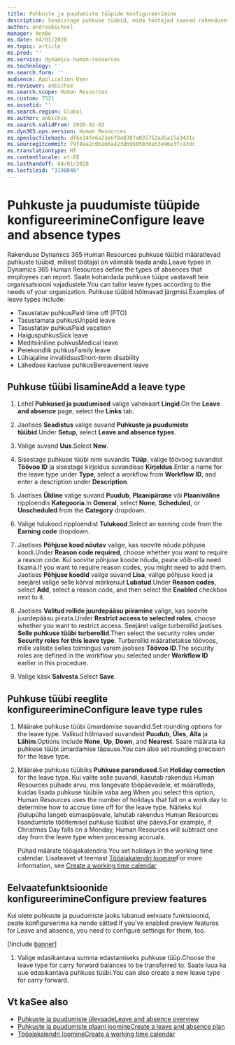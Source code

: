 ```yaml
---
title: Puhkuste ja puudumiste tüüpide konfigureerimine
description: Seadistage puhkuse tüübid, mida töötajad saavad rakenduses Dynamics 365 Human Resources valida.
author: andreabichsel
manager: AnnBe
ms.date: 04/01/2020
ms.topic: article
ms.prod: ''
ms.service: dynamics-human-resources
ms.technology: ''
ms.search.form: ''
audience: Application User
ms.reviewer: anbichse
ms.search.scope: Human Resources
ms.custom: 7521
ms.assetid: ''
ms.search.region: Global
ms.author: anbichse
ms.search.validFrom: 2020-02-03
ms.dyn365.ops.version: Human Resources
ms.openlocfilehash: df6e34fe6a23e6f0a8307a035752a35a15a3431c
ms.sourcegitcommit: 79f8aa2c0b166a423db9b8503da53e96e3fc43dc
ms.translationtype: HT
ms.contentlocale: et-EE
ms.lasthandoff: 04/01/2020
ms.locfileid: "3198046"
---
```

# <a name="configure-leave-and-absence-types"></a><span data-ttu-id="dd7eb-103">Puhkuste ja puudumiste tüüpide konfigureerimine</span><span class="sxs-lookup"><span data-stu-id="dd7eb-103">Configure leave and absence types</span></span>

<span data-ttu-id="dd7eb-104">Rakenduse Dynamics 365 Human Resources puhkuse tüübid määratlevad puhkuste tüübid, millest töötajal on võimalik teada anda.</span><span class="sxs-lookup"><span data-stu-id="dd7eb-104">Leave types in Dynamics 365 Human Resources define the types of absences that employees can report.</span></span> <span data-ttu-id="dd7eb-105">Saate kohandada puhkuse tüüpe vastavalt teie organisatsiooni vajadustele.</span><span class="sxs-lookup"><span data-stu-id="dd7eb-105">You can tailor leave types according to the needs of your organization.</span></span> <span data-ttu-id="dd7eb-106">Puhkuse tüübid hõlmavad järgmisi.</span><span class="sxs-lookup"><span data-stu-id="dd7eb-106">Examples of leave types include:</span></span>

- <span data-ttu-id="dd7eb-107">Tasustatav puhkus</span><span class="sxs-lookup"><span data-stu-id="dd7eb-107">Paid time off (PTO)</span></span>
- <span data-ttu-id="dd7eb-108">Tasustamata puhkus</span><span class="sxs-lookup"><span data-stu-id="dd7eb-108">Unpaid leave</span></span>
- <span data-ttu-id="dd7eb-109">Tasustatav puhkus</span><span class="sxs-lookup"><span data-stu-id="dd7eb-109">Paid vacation</span></span>
- <span data-ttu-id="dd7eb-110">Haiguspuhkus</span><span class="sxs-lookup"><span data-stu-id="dd7eb-110">Sick leave</span></span>
- <span data-ttu-id="dd7eb-111">Meditsiiniline puhkus</span><span class="sxs-lookup"><span data-stu-id="dd7eb-111">Medical leave</span></span>
- <span data-ttu-id="dd7eb-112">Perekondlik puhkus</span><span class="sxs-lookup"><span data-stu-id="dd7eb-112">Family leave</span></span>
- <span data-ttu-id="dd7eb-113">Lühiajaline invaliidsus</span><span class="sxs-lookup"><span data-stu-id="dd7eb-113">Short-term disability</span></span>
- <span data-ttu-id="dd7eb-114">Lähedase kaotuse puhkus</span><span class="sxs-lookup"><span data-stu-id="dd7eb-114">Bereavement leave</span></span>

## <a name="add-a-leave-type"></a><span data-ttu-id="dd7eb-115">Puhkuse tüübi lisamine</span><span class="sxs-lookup"><span data-stu-id="dd7eb-115">Add a leave type</span></span>

1. <span data-ttu-id="dd7eb-116">Lehel **Puhkused ja puudumised** valige vahekaart **Lingid**.</span><span class="sxs-lookup"><span data-stu-id="dd7eb-116">On the **Leave and absence** page, select the **Links** tab.</span></span>

2. <span data-ttu-id="dd7eb-117">Jaotises **Seadistus** valige suvand **Puhkuste ja puudumiste tüübid**.</span><span class="sxs-lookup"><span data-stu-id="dd7eb-117">Under **Setup**, select **Leave and absence types**.</span></span>

3. <span data-ttu-id="dd7eb-118">Valige suvand **Uus**.</span><span class="sxs-lookup"><span data-stu-id="dd7eb-118">Select **New**.</span></span>

4. <span data-ttu-id="dd7eb-119">Sisestage puhkuse tüübi nimi suvandis **Tüüp**, valige töövoog suvandist **Töövoo ID** ja sisestage kirjeldus suvandisse **Kirjeldus**.</span><span class="sxs-lookup"><span data-stu-id="dd7eb-119">Enter a name for the leave type under **Type**, select a workflow from **Workflow ID**, and enter a description under **Description**.</span></span>

5. <span data-ttu-id="dd7eb-120">Jaotises **Üldine** valige suvand **Puudub**, **Plaanipärane** või **Plaaniväline** ripploendis **Kategooria**.</span><span class="sxs-lookup"><span data-stu-id="dd7eb-120">In **General**, select **None**, **Scheduled**, or **Unscheduled** from the **Category** dropdown.</span></span>

6. <span data-ttu-id="dd7eb-121">Valige tulukood ripploendist **Tulukood**.</span><span class="sxs-lookup"><span data-stu-id="dd7eb-121">Select an earning code from the **Earning code** dropdown.</span></span>

7. <span data-ttu-id="dd7eb-122">Jaotises **Põhjuse kood nõutav** valige, kas soovite nõuda põhjuse koodi.</span><span class="sxs-lookup"><span data-stu-id="dd7eb-122">Under **Reason code required**, choose whether you want to require a reason code.</span></span> <span data-ttu-id="dd7eb-123">Kui soovite põhjuse koode nõuda, peate võib-olla need lisama.</span><span class="sxs-lookup"><span data-stu-id="dd7eb-123">If you want to require reason codes, you might need to add them.</span></span> <span data-ttu-id="dd7eb-124">Jaotises **Põhjuse koodid** valige suvand **Lisa**, valige põhjuse kood ja seejärel valige selle kõrval märkeruut **Lubatud**.</span><span class="sxs-lookup"><span data-stu-id="dd7eb-124">Under **Reason codes**, select **Add**, select a reason code, and then select the **Enabled** checkbox next to it.</span></span>

8. <span data-ttu-id="dd7eb-125">Jaotises **Valitud rollide juurdepääsu piiramine** valige, kas soovite juurdepääsu piirata.</span><span class="sxs-lookup"><span data-stu-id="dd7eb-125">Under **Restrict access to selected roles**, choose whether you want to restrict access.</span></span> <span data-ttu-id="dd7eb-126">Seejärel valige turberollid jaotises **Selle puhkuse tüübi turberollid**.</span><span class="sxs-lookup"><span data-stu-id="dd7eb-126">Then select the security roles under **Security roles for this leave type**.</span></span> <span data-ttu-id="dd7eb-127">Turberollid määratletakse töövoos, mille valisite selles toimingus varem jaotises **Töövoo ID**.</span><span class="sxs-lookup"><span data-stu-id="dd7eb-127">The security roles are defined in the workflow you selected under **Workflow ID** earlier in this procedure.</span></span>

9. <span data-ttu-id="dd7eb-128">Valige käsk **Salvesta**.</span><span class="sxs-lookup"><span data-stu-id="dd7eb-128">Select **Save**.</span></span>

## <a name="configure-leave-type-rules"></a><span data-ttu-id="dd7eb-129">Puhkuse tüübi reeglite konfigureerimine</span><span class="sxs-lookup"><span data-stu-id="dd7eb-129">Configure leave type rules</span></span>

1. <span data-ttu-id="dd7eb-130">Määrake puhkuse tüübi ümardamise suvandid.</span><span class="sxs-lookup"><span data-stu-id="dd7eb-130">Set rounding options for the leave type.</span></span> <span data-ttu-id="dd7eb-131">Valikud hõlmavad suvandeid **Puudub**, **Üles**, **Alla** ja **Lähim**.</span><span class="sxs-lookup"><span data-stu-id="dd7eb-131">Options include **None**, **Up**, **Down**, and **Nearest**.</span></span> <span data-ttu-id="dd7eb-132">Saate määrata ka puhkuse tüübi ümardamise täpsuse.</span><span class="sxs-lookup"><span data-stu-id="dd7eb-132">You can also set rounding precision for the leave type.</span></span>

2. <span data-ttu-id="dd7eb-133">Määrake puhkuse tüübiks **Puhkuse parandused**.</span><span class="sxs-lookup"><span data-stu-id="dd7eb-133">Set **Holiday correction** for the leave type.</span></span> <span data-ttu-id="dd7eb-134">Kui valite selle suvandi, kasutab rakendus Human Resources pühade arvu, mis langevate tööpäevadele, et määratleda, kuidas lisada puhkuse tüübile vaba aeg.</span><span class="sxs-lookup"><span data-stu-id="dd7eb-134">When you select this option, Human Resources uses the number of holidays that fall on a work day to determine how to accrue time off for the leave type.</span></span> <span data-ttu-id="dd7eb-135">Näiteks kui jõulupüha langeb esmaspäevale, lahutab rakendus Human Resources lisandumiste töötlemisel puhkuse tüübist ühe päeva.</span><span class="sxs-lookup"><span data-stu-id="dd7eb-135">For example, if Christmas Day falls on a Monday, Human Resources will subtract one day from the leave type when processing accruals.</span></span>

   <span data-ttu-id="dd7eb-136">Pühad määrate tööajakalendris.</span><span class="sxs-lookup"><span data-stu-id="dd7eb-136">You set holidays in the working time calendar.</span></span> <span data-ttu-id="dd7eb-137">Lisateavet vt teemast [Tööajakalendri loomine](hr-leave-and-absence-working-time-calendar.md)</span><span class="sxs-lookup"><span data-stu-id="dd7eb-137">For more information, see [Create a working time calendar](hr-leave-and-absence-working-time-calendar.md)</span></span>
   
## <a name="configure-preview-features"></a><span data-ttu-id="dd7eb-138">Eelvaatefunktsioonide konfigureerimine</span><span class="sxs-lookup"><span data-stu-id="dd7eb-138">Configure preview features</span></span>

<span data-ttu-id="dd7eb-139">Kui olete puhkuste ja puudumiste jaoks lubanud eelvaate funktsioonid, peate konfigureerima ka nende sätted.</span><span class="sxs-lookup"><span data-stu-id="dd7eb-139">If you've enabled preview features for Leave and absence, you need to configure settings for them, too.</span></span>

[!include [banner](includes/preview-feature-leave-absence.md)]

1. <span data-ttu-id="dd7eb-140">Valige edasikantava summa edastamiseks puhkuse tüüp.</span><span class="sxs-lookup"><span data-stu-id="dd7eb-140">Choose the leave type for carry forward balances to be transferred to.</span></span> <span data-ttu-id="dd7eb-141">Saate luua ka uue edasikantava puhkuse tüübi.</span><span class="sxs-lookup"><span data-stu-id="dd7eb-141">You can also create a new leave type for carry forward.</span></span> 

## <a name="see-also"></a><span data-ttu-id="dd7eb-142">Vt ka</span><span class="sxs-lookup"><span data-stu-id="dd7eb-142">See also</span></span>

- [<span data-ttu-id="dd7eb-143">Puhkuste ja puudumiste ülevaade</span><span class="sxs-lookup"><span data-stu-id="dd7eb-143">Leave and absence overview</span></span>](hr-leave-and-absence-overview.md)
- [<span data-ttu-id="dd7eb-144">Puhkuste ja puudumiste plaani loomine</span><span class="sxs-lookup"><span data-stu-id="dd7eb-144">Create a leave and absence plan</span></span>](hr-leave-and-absence-plans.md)
- [<span data-ttu-id="dd7eb-145">Tööajakalendri loomine</span><span class="sxs-lookup"><span data-stu-id="dd7eb-145">Create a working time calendar</span></span>](hr-leave-and-absence-working-time-calendar.md)
